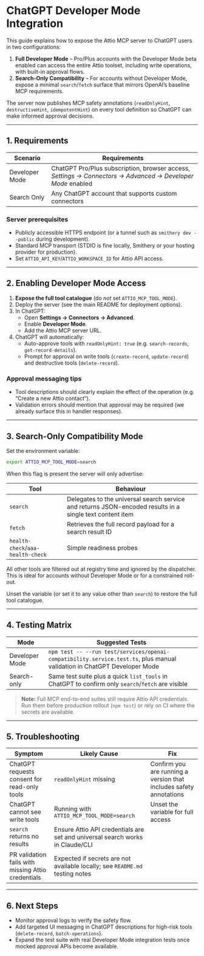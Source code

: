 # ChatGPT Developer Mode Integration

This guide explains how to expose the Attio MCP server to ChatGPT users in two configurations:

1. **Full Developer Mode** – Pro/Plus accounts with the Developer Mode beta enabled can access the entire Attio toolset, including write operations, with built-in approval flows.
2. **Search-Only Compatibility** – For accounts without Developer Mode, expose a minimal `search`/`fetch` surface that mirrors OpenAI’s baseline MCP requirements.

The server now publishes MCP safety annotations (`readOnlyHint`, `destructiveHint`, `idempotentHint`) on every tool definition so ChatGPT can make informed approval decisions.

---

## 1. Requirements

| Scenario       | Requirements                                                                                               |
| -------------- | ---------------------------------------------------------------------------------------------------------- |
| Developer Mode | ChatGPT Pro/Plus subscription, browser access, _Settings → Connectors → Advanced → Developer Mode_ enabled |
| Search Only    | Any ChatGPT account that supports custom connectors                                                        |

### Server prerequisites

- Publicly accessible HTTPS endpoint (or a tunnel such as `smithery dev --public` during development).
- Standard MCP transport (STDIO is fine locally, Smithery or your hosting provider for production).
- Set `ATTIO_API_KEY`/`ATTIO_WORKSPACE_ID` for Attio API access.

---

## 2. Enabling Developer Mode Access

1. **Expose the full tool catalogue** (do _not_ set `ATTIO_MCP_TOOL_MODE`).
2. Deploy the server (see the main README for deployment options).
3. In ChatGPT:
   - Open **Settings → Connectors → Advanced**.
   - Enable **Developer Mode**.
   - Add the Attio MCP server URL.
4. ChatGPT will automatically:
   - Auto-approve tools with `readOnlyHint: true` (e.g. `search-records`, `get-record-details`).
   - Prompt for approval on write tools (`create-record`, `update-record`) and destructive tools (`delete-record`).

### Approval messaging tips

- Tool descriptions should clearly explain the effect of the operation (e.g. “Create a new Attio contact”).
- Validation errors should mention that approval may be required (we already surface this in handler responses).

---

## 3. Search-Only Compatibility Mode

Set the environment variable:

```bash
export ATTIO_MCP_TOOL_MODE=search
```

When this flag is present the server will only advertise:

| Tool                              | Behaviour                                                                                                |
| --------------------------------- | -------------------------------------------------------------------------------------------------------- |
| `search`                          | Delegates to the universal search service and returns JSON-encoded results in a single text content item |
| `fetch`                           | Retrieves the full record payload for a search result ID                                                 |
| `health-check`/`aaa-health-check` | Simple readiness probes                                                                                  |

All other tools are filtered out at registry time and ignored by the dispatcher. This is ideal for accounts without Developer Mode or for a constrained roll-out.

Unset the variable (or set it to any value other than `search`) to restore the full tool catalogue.

---

## 4. Testing Matrix

| Mode           | Suggested Tests                                                                                                          |
| -------------- | ------------------------------------------------------------------------------------------------------------------------ |
| Developer Mode | `npm test -- --run test/services/openai-compatibility.service.test.ts`, plus manual validation in ChatGPT Developer Mode |
| Search-only    | Same test suite plus a quick `list_tools` in ChatGPT to confirm only `search`/`fetch` are visible                        |

> **Note:** Full MCP end-to-end suites still require Attio API credentials. Run them before production rollout (`npm test`) or rely on CI where the secrets are available.

---

## 5. Troubleshooting

| Symptom                                            | Likely Cause                                                                  | Fix                                                                |
| -------------------------------------------------- | ----------------------------------------------------------------------------- | ------------------------------------------------------------------ |
| ChatGPT requests consent for read-only tools       | `readOnlyHint` missing                                                        | Confirm you are running a version that includes safety annotations |
| ChatGPT cannot see write tools                     | Running with `ATTIO_MCP_TOOL_MODE=search`                                     | Unset the variable for full access                                 |
| `search` returns no results                        | Ensure Attio API credentials are set and universal search works in Claude/CLI |
| PR validation fails with missing Attio credentials | Expected if secrets are not available locally; see `README.md` testing notes  |

---

## 6. Next Steps

- Monitor approval logs to verify the safety flow.
- Add targeted UI messaging in ChatGPT descriptions for high-risk tools (`delete-record`, `batch-operations`).
- Expand the test suite with real Developer Mode integration tests once mocked approval APIs become available.
